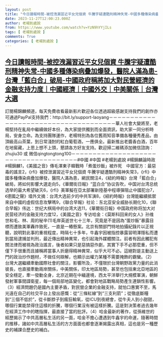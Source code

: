 ```yaml
---
layout: post
title: "今日讀報時間-被控洩漏習近平女兒個資 牛騰宇疑遭酷刑精神失常-中國多種傳染病疊加爆發，醫院人滿為患-台灣「藍白合」破局-中國政府稱將加大對民營經濟的金融支持力度｜中國經濟｜中國外交｜中美關係｜台灣大選"
date: 2023-11-27T12:00:23.000Z
author: 老楊到處說
from: https://www.youtube.com/watch?v=YzN9hYYjILs
tags: [ 老楊到處說 ]
comments: True
categories: [ 老楊到處說 ]
---
```

<!--1701086423000-->
[今日讀報時間-被控洩漏習近平女兒個資 牛騰宇疑遭酷刑精神失常-中國多種傳染病疊加爆發，醫院人滿為患-台灣「藍白合」破局-中國政府稱將加大對民營經濟的金融支持力度｜中國經濟｜中國外交｜中美關係｜台灣大選](https://www.youtube.com/watch?v=YzN9hYYjILs)
------

<div>
訂閱楊錦麟頻道，每天免費收看最新影片歡迎各位透過超級感謝支持我們的創作亦可通過PayPal支持我們：http://bit.ly/support-laoyang－－－－－－－－－－－－－－－－－－－－－－－－－－－－－－－－－－－－－華人社會大變將至，老楊堅持在亂局中繼續做好本份，為大家提供獨到而全面資訊，助大家一同分析時局，安身立命。為支持團隊運作，老楊特別為各位舊雨知音準備各種優秀產品，由頂級高山茶葉，到日常淺酎的紅白葡萄酒，一應俱全。最新推出老醬香白酒，百年在地窖藏，上思上想不上頭，懇請各方好友支持。歡迎掃二維碼添加微信諮詢：zhujiu30 或 微信qingtongtong100－－－－－－－－－－－－－－－－－－－－－－－－－－－－－－－－－－－－－#中國 #中国 #老楊到處說 #楊錦麟論時政 #楊錦麟1，《美國之音》傳毛澤東子韓戰時「煮蛋炒飯」被炸死　中國官方：最惡毒的謠言2，《rfi》被控泄漏習近平女兒個資 牛騰宇疑遭酷刑精神失常3，《rfi》中國多種傳染病疊加爆發，醫院人滿為患，網民關注4，《紐約時報》台灣「藍白合」破局，將如何影響大選走向5，《華爾街日報》“蓝白合”协议告吹，中国对台湾总统选举的最大希望破灭6，《rfi》美軍擬在亞太部署新陸基中程導彈阻止中國犯台7，《德國之聲》墙外文摘：台湾大选前夕的中共军演8，《紐約時報》台灣能繼續抵禦來自中國的虛假信息攻擊嗎9，《聯合早報》社论：东北亚安全威胁长期化10，《聯合早報》伟达：世纪大棋局中的台湾大选11，《華爾街日報》中国政府称将加大对民营经济的金融支持力度12，《美國之音》专访哈金：《莫斯科回来的女人》孙维世和毛、林、周的秘辛(1)毛岸英逝世七十三年，究竟是不是因為“蛋炒飯”暴露目標而遭致美軍轟炸致死，一直是一樁懸案。北京有關部門特地拍攝紀錄片以正視聽，說明對此事的重視程度，時隔七十多年，牛鑫宇因被指控暴露習明澤隱私而遭到當局逮捕並判刑，最近傳出精神異常，也引起海外媒體關注。前者有因此觸犯有關法律而被視為政治謠言，後者如果只是惡搞惡作劇，其實下手不必那麼重，但不僅下手很重而且據稱將當事人折磨得精神異常，似乎大可不必。這絕對是主動送上門的政治炒作題材，不做任何辯解，也顯示出權力某種不需要掩飾的霸蠻。（2）台灣大選繼續牽動國際社會的關注，影響所及，不僅限於台灣朝野政黨力量的此消彼長，也直接牽動兩岸關係，中美關係，印太地區局勢，甚至也包括東北亞地區的安全穩定，牽一發動全身，北京近期在中緬邊境，西太平洋舉行大規模軍演，朝鮮發射軍事間諜衛星，每一個局部地區變化，都會對地區戰略局勢產生連鎖性影響。（3）經濟問題仍是國內主要矛盾，對民營企業的金融支持，就怕口惠實不至，馬光遠在自己的社交平台上發出感慨：從“三條紅線”到“三支利箭”；從徹底斷糧到“三個不低於”，從卡斷脖子到瘋狂輸氧，從ICU到夜總會，從牛夫人到小甜甜，哪個行業能禁得住這樣的折騰，哪個行業沒有被這樣折騰。這是對決策者過去幾年在經濟工作中的瞎指揮，最直接了當的批評。（4）哈金最新的著作，從孫維世的經歷揭示了中共高層私生活的另一面，哈金不擔心遭遇到牛鑫宇的命運，隨著時間的推移，諸如中共高層私生活的方方面面也都會逐漸揭露出真相，這也是另一種歷史的補課合歷史的補白。
</div>
